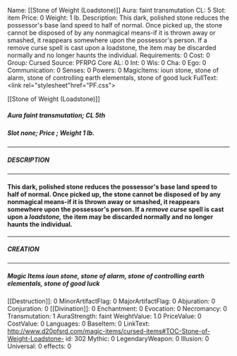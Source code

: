 Name: [[Stone of Weight (Loadstone)]]
Aura: faint transmutation
CL: 5
Slot: item
Price: 0
Weight: 1 lb.
Description: This dark, polished stone reduces the possessor's base land speed to half of normal. Once picked up, the stone cannot be disposed of by any nonmagical means-if it is thrown away or smashed, it reappears somewhere upon the possessor's person. If a remove curse spell is cast upon a loadstone, the item may be discarded normally and no longer haunts the individual.
Requirements: 0
Cost: 0
Group: Cursed
Source: PFRPG Core
AL: 0
Int: 0
Wis: 0
Cha: 0
Ego: 0
Communication: 0
Senses: 0
Powers: 0
MagicItems: ioun stone, stone of alarm, stone of controlling earth elementals, stone of good luck
FullText: <link rel="stylesheet"href="PF.css"><div class="heading"><p class="alignleft">[[Stone of Weight (Loadstone)]]</p><div style="clear: both;"></div></div><div><h5><b>Aura </b>faint transmutation; <b>CL </b>5th</h5><h5><b>Slot </b>none; <b>Price </b>; <b>Weight </b>1 lb.</h5></div><hr/><div><h5><b>DESCRIPTION</b></h5></div><hr/><div><h4><p>This dark, polished stone reduces the possessor's base land speed to half of normal. Once picked up, the stone cannot be disposed of by any nonmagical means-if it is thrown away or smashed, it reappears somewhere upon the possessor's person. If a <i>remove curse</i> spell is cast upon a <i>loadstone,</i> the item may be discarded normally and no longer haunts the individual.</p></h4></div><hr/><div><h5><b>CREATION</b></h5></div><hr/><div><h5><b>Magic Items </b><i>ioun stone, stone of alarm, stone of controlling earth elementals, stone of good luck</i></h5></div>
[[Destruction]]: 0
MinorArtifactFlag: 0
MajorArtifactFlag: 0
Abjuration: 0
Conjuration: 0
[[Divination]]: 0
Enchantment: 0
Evocation: 0
Necromancy: 0
Transmutation: 1
AuraStrength: faint
WeightValue: 1.0
PriceValue: 0
CostValue: 0
Languages: 0
BaseItem: 0
LinkText: http://www.d20pfsrd.com/magic-items/cursed-items#TOC-Stone-of-Weight-Loadstone-
id: 302
Mythic: 0
LegendaryWeapon: 0
Illusion: 0
Universal: 0
effects: 0
